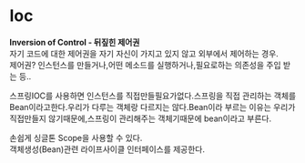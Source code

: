 # Ioc
**Inversion of Control - 뒤짚힌 제어권**  
자기 코드에 대한 제어권을 자기 자신이 가지고 있지 않고 외부에서 제어하는 경우.  
제어권? 인스턴스를 만들거나,어떤 메소드를 실행하거나,필요로하는 의존성을 주입 받는 등..  

스프링IOC를 사용하면 인스턴스를 직접만들필요가없다.스프링을 직접 관리하는 객체를 Bean이라고한다.우리가 다루는 객체랑 다르지는 않다.Bean이라 부르는 이유는 우리가 직접만들지 않기때문에,스프링이 관리해주는 객체기때문에 bean이라고 부른다.  

손쉽게 싱글톤 Scope을 사용할 수 있다.  
객체생성(Bean)관련 라이프사이클 인터페이스를 제공한다.